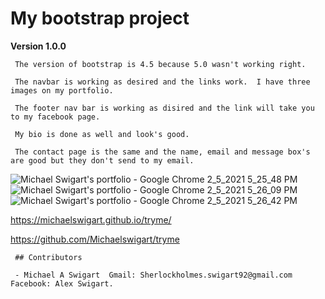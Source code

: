 # My bootstrap project

**Version 1.0.0**

     The version of bootstrap is 4.5 because 5.0 wasn't working right.

     The navbar is working as desired and the links work.  I have three images on my portfolio.
 
     The footer nav bar is working as disired and the link will take you to my facebook page.

     My bio is done as well and look's good.
     
     The contact page is the same and the name, email and message box's are good but they don't send to my email.

![Michael Swigart's portfolio - Google Chrome 2_5_2021 5_25_48 PM](https://user-images.githubusercontent.com/73671076/107099529-9035b300-67d7-11eb-8c29-e80fe4b54100.png)
![Michael Swigart's portfolio - Google Chrome 2_5_2021 5_26_09 PM](https://user-images.githubusercontent.com/73671076/107099532-90ce4980-67d7-11eb-8322-8f7155fd5ec6.png)
![Michael Swigart's portfolio - Google Chrome 2_5_2021 5_26_42 PM](https://user-images.githubusercontent.com/73671076/107099534-91ff7680-67d7-11eb-803c-bfcca19886e8.png)


https://michaelswigart.github.io/tryme/

https://github.com/Michaelswigart/tryme

     ## Contributors 

     - Michael A Swigart  Gmail: Sherlockholmes.swigart92@gmail.com  Facebook: Alex Swigart.
